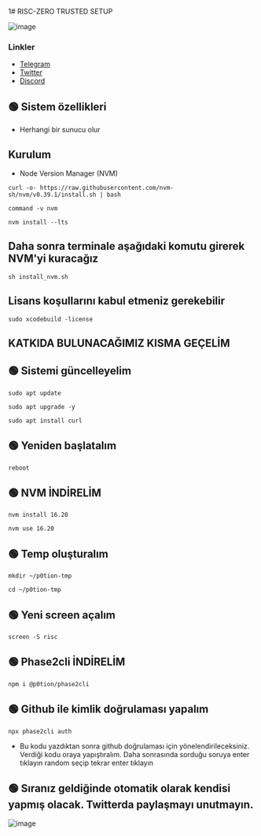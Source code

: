 1# RISC-ZERO TRUSTED SETUP

![image](https://i.hizliresim.com/atsj0mj.png)



### Linkler
 * [Telegram](https://t.me/emir111)
 * [Twitter](https://twitter.com/emiirfeyza)
 * [Discord](https://discord.gg/zkarther)


## 🟢 Sistem özellikleri

- Herhangi bir sunucu olur

## Kurulum
* Node Version Manager (NVM)

```curl -o- https://raw.githubusercontent.com/nvm-sh/nvm/v0.39.1/install.sh | bash```

```command -v nvm```

```nvm install --lts```

## Daha sonra terminale aşağıdaki komutu girerek NVM'yi kuracağız

```sh install_nvm.sh```

## Lisans koşullarını kabul etmeniz gerekebilir

```sudo xcodebuild -license```


## KATKIDA BULUNACAĞIMIZ KISMA GEÇELİM


## 🟢 Sistemi güncelleyelim

```sudo apt update```

```sudo apt upgrade -y```

```sudo apt install curl```

## 🟢 Yeniden başlatalım

```reboot```


## 🟢 NVM İNDİRELİM

```nvm install 16.20```

```nvm use 16.20```

## 🟢 Temp oluşturalım

```mkdir ~/p0tion-tmp```

```cd ~/p0tion-tmp```

## 🟢 Yeni screen açalım

```screen -S risc```


## 🟢 Phase2cli İNDİRELİM

```npm i @p0tion/phase2cli```


## 🟢 Github ile kimlik doğrulaması yapalım

```npx phase2cli auth```

* Bu kodu yazdıktan sonra github doğrulaması için yönelendirileceksiniz. Verdiği kodu oraya yapıştıralım. Daha sonrasında sorduğu soruya enter tıklayın random seçip tekrar enter tıklayın

## 🟢 Sıranız geldiğinde otomatik olarak kendisi yapmış olacak. Twitterda paylaşmayı unutmayın.

![image](https://i.hizliresim.com/smgw5pz.png)
